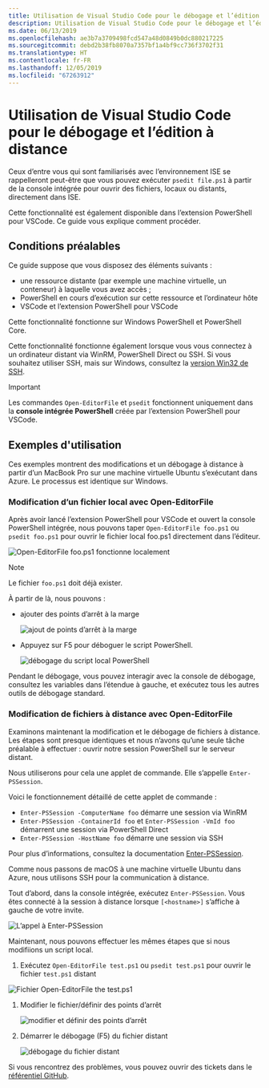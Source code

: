```yaml
---
title: Utilisation de Visual Studio Code pour le débogage et l’édition à distance
description: Utilisation de Visual Studio Code pour le débogage et l’édition à distance
ms.date: 06/13/2019
ms.openlocfilehash: ae3b7a3709498fcd547a48d0849b0dc880217225
ms.sourcegitcommit: debd2b38fb8070a7357bf1a4bf9cc736f3702f31
ms.translationtype: HT
ms.contentlocale: fr-FR
ms.lasthandoff: 12/05/2019
ms.locfileid: "67263912"
---
```

# <a name="using-visual-studio-code-for-remote-editing-and-debugging"></a>Utilisation de Visual Studio Code pour le débogage et l’édition à distance

Ceux d’entre vous qui sont familiarisés avec l’environnement ISE se rappelleront peut-être que vous pouvez exécuter `psedit file.ps1` à partir de la console intégrée pour ouvrir des fichiers, locaux ou distants, directement dans ISE.

Cette fonctionnalité est également disponible dans l’extension PowerShell pour VSCode. Ce guide vous explique comment procéder.

## <a name="prerequisites"></a>Conditions préalables

Ce guide suppose que vous disposez des éléments suivants :

- une ressource distante (par exemple une machine virtuelle, un conteneur) à laquelle vous avez accès ;
- PowerShell en cours d’exécution sur cette ressource et l’ordinateur hôte
- VSCode et l’extension PowerShell pour VSCode

Cette fonctionnalité fonctionne sur Windows PowerShell et PowerShell Core.

Cette fonctionnalité fonctionne également lorsque vous vous connectez à un ordinateur distant via WinRM, PowerShell Direct ou SSH. Si vous souhaitez utiliser SSH, mais sur Windows, consultez la [version Win32 de SSH](https://github.com/PowerShell/Win32-OpenSSH).

> [!IMPORTANT]
> Les commandes `Open-EditorFile` et `psedit` fonctionnent uniquement dans la **console intégrée PowerShell** créée par l’extension PowerShell pour VSCode.

## <a name="usage-examples"></a>Exemples d'utilisation

Ces exemples montrent des modifications et un débogage à distance à partir d’un MacBook Pro sur une machine virtuelle Ubuntu s’exécutant dans Azure. Le processus est identique sur Windows.

### <a name="local-file-editing-with-open-editorfile"></a>Modification d’un fichier local avec Open-EditorFile

Après avoir lancé l’extension PowerShell pour VSCode et ouvert la console PowerShell intégrée, nous pouvons taper `Open-EditorFile foo.ps1` ou `psedit foo.ps1` pour ouvrir le fichier local foo.ps1 directement dans l’éditeur.

![Open-EditorFile foo.ps1 fonctionne localement](images/Using-VSCode-for-Remote-Editing-and-Debugging/1-open-local-file.png)

>[!NOTE]
> Le fichier `foo.ps1` doit déjà exister.

À partir de là, nous pouvons :

- ajouter des points d’arrêt à la marge

  ![ajout de points d’arrêt à la marge](images/Using-VSCode-for-Remote-Editing-and-Debugging/2-adding-breakpoint-gutter.png)

- Appuyez sur F5 pour déboguer le script PowerShell.

  ![débogage du script local PowerShell](images/Using-VSCode-for-Remote-Editing-and-Debugging/3-local-debug.png)

Pendant le débogage, vous pouvez interagir avec la console de débogage, consultez les variables dans l’étendue à gauche, et exécutez tous les autres outils de débogage standard.

### <a name="remote-file-editing-with-open-editorfile"></a>Modification de fichiers à distance avec Open-EditorFile

Examinons maintenant la modification et le débogage de fichiers à distance. Les étapes sont presque identiques et nous n’avons qu’une seule tâche préalable à effectuer : ouvrir notre session PowerShell sur le serveur distant.

Nous utiliserons pour cela une applet de commande. Elle s’appelle `Enter-PSSession`.

Voici le fonctionnement détaillé de cette applet de commande :

- `Enter-PSSession -ComputerName foo` démarre une session via WinRM
- `Enter-PSSession -ContainerId foo` et `Enter-PSSession -VmId foo` démarrent une session via PowerShell Direct
- `Enter-PSSession -HostName foo` démarre une session via SSH

Pour plus d’informations, consultez la documentation [Enter-PSSession](/powershell/module/microsoft.powershell.core/enter-pssession).

Comme nous passons de macOS à une machine virtuelle Ubuntu dans Azure, nous utilisons SSH pour la communication à distance.

Tout d’abord, dans la console intégrée, exécutez `Enter-PSSession`. Vous êtes connecté à la session à distance lorsque `[<hostname>]` s’affiche à gauche de votre invite.

![L’appel à Enter-PSSession](images/Using-VSCode-for-Remote-Editing-and-Debugging/4-enter-pssession.png)

Maintenant, nous pouvons effectuer les mêmes étapes que si nous modifiions un script local.

1. Exécutez `Open-EditorFile test.ps1` ou `psedit test.ps1` pour ouvrir le fichier `test.ps1` distant

  ![Fichier Open-EditorFile the test.ps1](images/Using-VSCode-for-Remote-Editing-and-Debugging/5-open-remote-file.png)

1. Modifier le fichier/définir des points d’arrêt

   ![modifier et définir des points d’arrêt](images/Using-VSCode-for-Remote-Editing-and-Debugging/6-set-breakpoints.png)

1. Démarrer le débogage (F5) du fichier distant

   ![débogage du fichier distant](images/Using-VSCode-for-Remote-Editing-and-Debugging/7-start-debugging.png)

Si vous rencontrez des problèmes, vous pouvez ouvrir des tickets dans le [référentiel GitHub](https://github.com/powershell/vscode-powershell).

